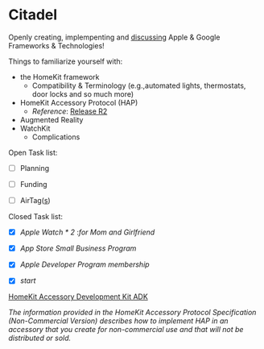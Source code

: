 # Citadel <!-- 🕵🏽‍ ... 👌🏽♂️-->

Openly creating, implempenting and [discussing](https://github.com/ModestGoblin/Citadel/discussions) Apple & Google<!-- completely open too suggestions, havent messed with android since the DROID --> Frameworks & Technologies!

Things to familiarize yourself with:

- the HomeKit framework
  - Compatibility & Terminology (e.g.,automated lights, thermostats, door locks and so much more) 
- HomeKit Accessory Protocol (HAP)
  - *Reference*: [Release R2](https://developer.apple.com/homekit/specification/)
- Augmented Reality 
- WatchKit 
  - Complications 

Open Task list:
- [ ] Planning
- [ ] Funding
- [ ] AirTag([s](https://www.apple.com/ca/shop/buy-airtag/airtag/4-pack))





Closed Task list:

<!-- - [x] **--> 

- [x] *Apple Watch * 2* :*for Mom and Girlfriend*<!-- ? suppose it wasn't necessary for development, but eh, AAPL has great dividends, I just wanted to treat myself, and I love it. Once funding secured will make sure each major contributor recieves one.-->
- [x] *App Store Small Business Program*
- [x] *Apple Developer Program membership*
- [x] *start*
















<!--\Community Donation link?--> 


[HomeKit Accessory Development Kit ADK](https://github.com/ModestGoblin/HomeKitADK)

*The information provided in the HomeKit Accessory Protocol Specification (Non-Commercial Version) describes how to implement HAP in an accessory that you create for non-commercial use and that will not be distributed or sold.*
